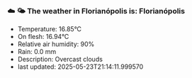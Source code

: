 ### ☁️ 🌤️  The weather in Florianópolis is: Florianópolis

- Temperature: 16.85°C
- On flesh: 16.94°C
- Relative air humidity: 90%
- Rain: 0.0 mm
- Description: Overcast clouds
- last updated: 2025-05-23T21:14:11.999570
